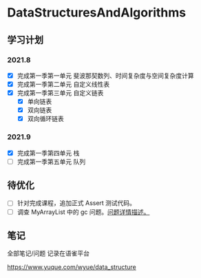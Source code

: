 # DataStructuresAndAlgorithms
## 学习计划
### 2021.8
- [x] 完成第一季第一单元 斐波那契数列、时间复杂度与空间复杂度计算
- [x] 完成第一季第二单元 自定义线性表
- [x] 完成第一季第三单元 自定义链表
    - [x] 单向链表
    - [x] 双向链表
    - [x] 双向循环链表

### 2021.9
- [x] 完成第一季第四单元 栈
- [ ] 完成第一季第五单元 队列

## 待优化
- [ ] 针对完成课程，追加正式 Assert 测试代码。
- [ ] 调查 MyArrayList 中的 gc 问题。[问题详情描述。](https://www.yuque.com/wyue/error_note/arraylist_clear_question)

## 笔记
全部笔记/问题 记录在语雀平台

https://www.yuque.com/wyue/data_structure